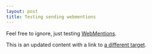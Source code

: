 ```yaml
---
layout: post
title: Testing sending webmentions
---
```


Feel free to ignore, just testing [WebMentions](https://webmention.rocks/update/1).

This is an updated content with a link to [a different target](https://webmention.rocks/update/1/part/2).
